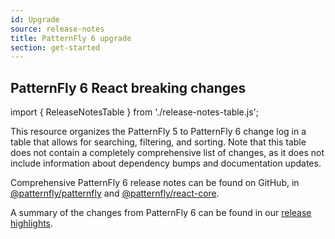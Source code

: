 ```yaml
---
id: Upgrade
source: release-notes
title: PatternFly 6 upgrade
section: get-started
---
```


## PatternFly 6 React breaking changes

import { ReleaseNotesTable } from './release-notes-table.js';

This resource organizes the PatternFly 5 to PatternFly 6 change log in a table that allows for searching, filtering, and sorting.
Note that this table does not contain a completely comprehensive list of changes, as it does not include information about dependency bumps and documentation updates.

Comprehensive PatternFly 6 release notes can be found on GitHub, in [@patternfly/patternfly](https://github.com/patternfly/patternfly/releases) and [@patternfly/react-core](https://github.com/patternfly/patternfly-react/releases).

A summary of the changes from PatternFly 6 can be found in our [release highlights](/get-started/release-highlights/).

<ReleaseNotesTable/>
